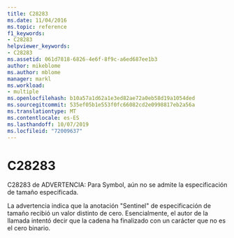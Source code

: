 ```yaml
---
title: C28283
ms.date: 11/04/2016
ms.topic: reference
f1_keywords:
- C28283
helpviewer_keywords:
- C28283
ms.assetid: 061d7818-6826-4e6f-8f9c-a6ed687ee1b3
author: mikeblome
ms.author: mblome
manager: markl
ms.workload:
- multiple
ms.openlocfilehash: b10a57a1d62a1e3ed82ae72a0eb58d19a1054ded
ms.sourcegitcommit: 535ef05b1e553f0fc66082cd2e0998817eb2a56a
ms.translationtype: MT
ms.contentlocale: es-ES
ms.lasthandoff: 10/07/2019
ms.locfileid: "72009637"
---
```

# <a name="c28283"></a>C28283
C28283 de ADVERTENCIA: Para Symbol, aún no se admite la especificación de tamaño especificada.

 La advertencia indica que la anotación "Sentinel" de especificación de tamaño recibió un valor distinto de cero. Esencialmente, el autor de la llamada intentó decir que la cadena ha finalizado con un carácter que no es el cero binario.